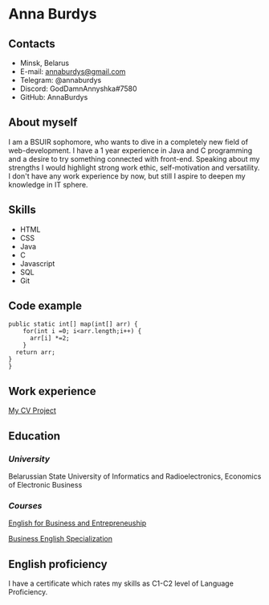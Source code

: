 # Anna Burdys
  
  ## Contacts
   * Minsk, Belarus  
   * E-mail: annaburdys@gmail.com  
   * Telegram: @annaburdys  
   * Discord: GodDamnAnnyshka#7580  
   * GitHub: AnnaBurdys
    
  ## About myself
  
  I am a BSUIR sophomore, who wants to dive in a completely new field of web-development. I have a 1 year experience in Java and C programming and a desire 
  to try something connected with front-end. Speaking about my strengths I would highlight strong work ethic, self-motivation and versatility. I don't have
  any work experience by now, but still I aspire to deepen my knowledge in IT sphere.
  
  ## Skills
  * HTML
  * CSS
  * Java
  * C
  * Javascript
  * SQL
  * Git
  ## Code example
  
  ```public class Maps {
  public static int[] map(int[] arr) {
      for(int i =0; i<arr.length;i++) {
        arr[i] *=2;
      }
    return arr;
  }
}
  ```
  
  ## Work experience
  [My CV Project](https://annaburdys.github.io/rsschool-cv/cv)
  
  
  ## Education
  
  ### _University_
  Belarussian State University of Informatics and Radioelectronics, Economics of Electronic Business
  
  ### _Courses_
  [English for Business and Entrepreneuship](https://www.coursera.org/learn/business)
  
  [Business English Specialization](https://www.coursera.org/specializations/business-english)
  
  ## English proficiency
  
  I have a certificate which rates my skills as C1-C2 level of Language Proficiency.
